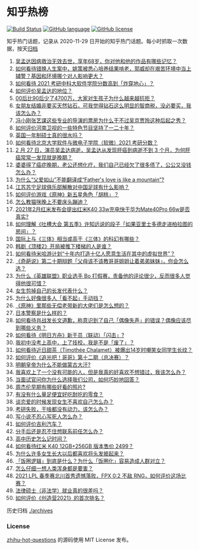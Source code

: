 # 知乎热榜
[![Build Status](https://github.com/ToWeLong/zhihu-hot-questions/workflows/CI/badge.svg)](https://github.com/ToWeLong/zhihu-hot-questions/actions)
[![GitHub language](https://img.shields.io/badge/language-golang-orange.svg)](https://golang.org/)
[![GitHub license](https://img.shields.io/github/license/ToWeLong/zhihu-hot-questions)](https://github.com/ToWeLong/zhihu-hot-questions/blob/main/LICENSE)

知乎热门话题，记录从 2020-11-29 日开始的知乎热门话题。每小时抓取一次数据，按天[归档](./archives)

<!-- BEGIN -->

1. [吴孟达因病救治无效去世，享年68岁，你对他和他的作品有哪些记忆？](https://www.zhihu.com/question/446672229)
1. [如何看待错换人生案中，姚策被悉心培养结果啃老，郭威却在艰苦环境中当上辅警？基因和环境哪个对人影响更大？](https://www.zhihu.com/question/446335298)
1. [如何看待 2021 考研中科大软件学院分数高到「炸穿地心」？](https://www.zhihu.com/question/446595679)
1. [如何评价吴孟达的地位？](https://www.zhihu.com/question/446726248)
1. [00后比90后少了4700万，大家对生孩子为什么越来越抗拒？](https://www.zhihu.com/question/405043851)
1. [女朋友结婚非要买天然钻石，可我觉得钻石这么明显的智商税，没必要买，我该怎么办？](https://www.zhihu.com/question/422969084)
1. [冯小刚张艺谋这些专业的导演的票房为什么干不过吴京贾玲这种后起之秀？](https://www.zhihu.com/question/446031220)
1. [如何评价河南卫视的一些特色节目坚持了一二十年？](https://www.zhihu.com/question/38370828)
1. [英国一年制硕士真的很水吗？](https://www.zhihu.com/question/438526939)
1. [如何看待北京大学软件与微电子学院（软微）2021 考研分数？](https://www.zhihu.com/question/446504795)
1. [2 月 27 日，演员吴孟达病逝，吴孟达从发现肝癌到病逝不到 3 个月，为何肝癌常常一发现就是晚期？](https://www.zhihu.com/question/446702124)
1. [婆婆得了癌症晚期，老公还想化疗，我们自己已经欠了很多债了，公公又没钱怎么办？](https://www.zhihu.com/question/378674242)
1. [为什么“父爱如山”不能翻译成“Father's love is like a mountain”?](https://www.zhihu.com/question/434854946)
1. [江苏苏宁足球俱乐部解散对中国足球有什么影响？](https://www.zhihu.com/question/446600400)
1. [如何评价游戏《原神》新五星角色「胡桃」？](https://www.zhihu.com/question/446648806)
1. [怎么教猫咪晚上不要床头蹦迪？](https://www.zhihu.com/question/440770837)
1. [2021年2月红米发布会提出红米K40 33w充电快于华为Mate40Pro 66w是否真实?](https://www.zhihu.com/question/446385763)
1. [如何理解《吐槽大会 第五季》许知远说的段子「如果亚里士多德走进柏拉图的房间」？](https://www.zhihu.com/question/445950167)
1. [国际上与《三体》相当或高于《三体》的科幻有哪些？](https://www.zhihu.com/question/441182628)
1. [韩剧《顶楼2》开局被推下楼梯的人是谁？](https://www.zhihu.com/question/445527720)
1. [如何看待米哈游计划“十年内打造十亿人愿意生活在其中的虚拟世界”？](https://www.zhihu.com/question/445879031)
1. [《奇葩说》第二十期辩题「父母该不该教哥哥姐姐让着弟弟妹妹」，你会怎么选？](https://www.zhihu.com/question/446686665)
1. [为什么《英雄联盟》职业选手 Bo 打假赛，责备他的评论很少，反而很多人觉得他很可惜？](https://www.zhihu.com/question/446092046)
1. [女生剪掉自己的长发代表什么？](https://www.zhihu.com/question/442539461)
1. [为什么好像很多人「看不起」手动挡？](https://www.zhihu.com/question/399142356)
1. [《原神》里那些无偿老带新的大佬们是怎么想的？](https://www.zhihu.com/question/446532910)
1. [日本警察是什么样的？](https://www.zhihu.com/question/274369075)
1. [如何看待肖战发长文道歉，称意识到了自己「偶像失声」的错误？偶像应该尽到哪些义务？](https://www.zhihu.com/question/446678380)
1. [如何看待《明日方舟》新干员（联动）「闪击」?](https://www.zhihu.com/question/446439494)
1. [我初中没考上高中，上了技校，我是不是「废了」？](https://www.zhihu.com/question/444412734)
1. [如何看待近日甜茶（Timothée Chalamet）被爆出14岁时嘲笑女同学生长纹？](https://www.zhihu.com/question/446679304)
1. [如何评价《追光吧！哥哥》第十二期（总决赛）？](https://www.zhihu.com/question/446720937)
1. [明朝皇帝为什么不能做蒙古大汗?](https://www.zhihu.com/question/446407000)
1. [我喜欢上了一个没有可能的人，但是我真的好喜欢不想错过，我该怎么办？](https://www.zhihu.com/question/445305621)
1. [当面试官问你为什么选择我们公司，如何巧妙地回答？](https://www.zhihu.com/question/420179004)
1. [周杰伦早期有哪些好看的照片?](https://www.zhihu.com/question/349623824)
1. [有没有什么量足便宜好吃耐吃的零食？](https://www.zhihu.com/question/440760538)
1. [谈恋爱的时候发现女生不喜欢自己怎么办？](https://www.zhihu.com/question/446156175)
1. [考研失败，干啥都没有动力，该怎么办？](https://www.zhihu.com/question/372139126)
1. [写小说不忍心写死人怎么办？](https://www.zhihu.com/question/446548627)
1. [如何评价吉利汽车？](https://www.zhihu.com/question/412123892)
1. [分手后还是忍不住想联系前任怎么办？](https://www.zhihu.com/question/309185443)
1. [高中历史怎么记时间？](https://www.zhihu.com/question/308484104)
1. [如何看待红米 K40 12GB+256GB 版本售价 2499？](https://www.zhihu.com/question/446361890)
1. [为什么许多女生长大以后都喜欢将头发披起来？](https://www.zhihu.com/question/408289066)
1. [「饭圈逻辑」到底是什么？为什么「饭圈化」容易造成人群对立？](https://www.zhihu.com/question/446290978)
1. [怎么仔细一想人类浑身都是要害？](https://www.zhihu.com/question/446401337)
1. [2021 LPL 春季赛北川首秀遗憾落败，FPX 0:2 不敌 RNG，如何评价这场比赛？](https://www.zhihu.com/question/446719346)
1. [法律硕士（非法学）就业真的很差吗？](https://www.zhihu.com/question/40858091)
1. [如何评价《创造营2021》的首次排名？](https://www.zhihu.com/question/446724059)

<!-- END -->

历史归档 [./archives](./archives)


### License
[zhihu-hot-questions](https://github.com/towelong/zhihu-hot-questions) 的源码使用 MIT License 发布。